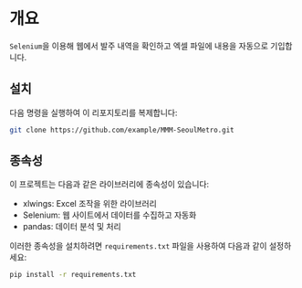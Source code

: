 # 개요

`Selenium`을 이용해 웹에서 발주 내역을 확인하고 엑셀 파일에 내용을 자동으로 기입합니다.

## 설치

다음 명령을 실행하여 이 리포지토리를 복제합니다: 
```bash
git clone https://github.com/example/MMM-SeoulMetro.git
```

## 종속성

이 프로젝트는 다음과 같은 라이브러리에 종속성이 있습니다:

- xlwings: Excel 조작을 위한 라이브러리
- Selenium: 웹 사이트에서 데이터를 수집하고 자동화
- pandas: 데이터 분석 및 처리

이러한 종속성을 설치하려면 `requirements.txt` 파일을 사용하여 다음과 같이 설정하세요:

```bash
pip install -r requirements.txt
```
